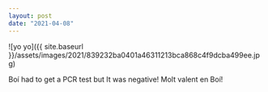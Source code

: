```yaml
---
layout: post
date: "2021-04-08"
---
```


![yo yo]({{ site.baseurl }}/assets/images/2021/839232ba0401a46311213bca868c4f9dcba499ee.jpg)

Boí had to get a PCR test but It was negative! Molt valent en Boí!
